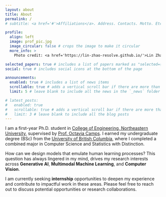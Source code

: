 ```yaml
---
layout: about
title: About
permalink: /
# subtitle: <a href='#'>Affiliations</a>. Address. Contacts. Motto. Etc.

profile:
  align: left
  image: prof_pic.jpg
  image_circular: false # crops the image to make it circular
  more_info: >
    Photo credit: <a href='https://lin-zhao-resolve.github.io/'>Lin Zhao</a>

selected_papers: true # includes a list of papers marked as "selected={true}"
social: true # includes social icons at the bottom of the page

announcements:
  enabled: true # includes a list of news items
  scrollable: true # adds a vertical scroll bar if there are more than 3 news items
  limit: 5 # leave blank to include all the news in the `_news` folder

# latest_posts:
#   enabled: true
#   scrollable: true # adds a vertical scroll bar if there are more than 3 new posts items
#   limit: 3 # leave blank to include all the blog posts
---
```


I am a first-year Ph.D. student in [College of Engineering, Northeastern University](https://coe.northeastern.edu/), supervised by [Prof. Octavia Camps](https://coe.northeastern.edu/people/camps-octavia/). I earned my undergraduate degree (BSc) from the [University of British Columbia](https://www.ubc.ca/), where I completed a combined major in Computer Science and Statistics with Distinction.

How can we design models that emulate human learning processes? This question has always lingered in my mind, drives my research interests across **Generative AI**, **Multimodal Machine Learning**, and **Computer Vision**. 

I am currently seeking **internship** opportunities to deepen my experience and contribute to impactful work in these areas. Please feel free to reach out to discuss potential opportunities or research collaborations.

<div style="text-align: center; transform: scale(0.2); transform-origin: top right; margin: 0px 0px -800px 0px;">
  <script type="text/javascript" id="clstr_globe" src="//clustrmaps.com/globe.js?d=WWzj7wUZaMMSGxBXkDOfgK8JsOEUsd49IbElxacNIp0"></script>
</div>

<!-- <div style="text-align: right; transform-origin: right; margin: -600px -600px -490px 0px;">
  <script type='text/javascript' id='clustrmaps' src='//cdn.clustrmaps.com/map_v2.js?cl=ffffff&w=300&t=tt&d=WWzj7wUZaMMSGxBXkDOfgK8JsOEUsd49IbElxacNIp0&co=97b4d3&cmo=bbaacc&cmn=d8b4b4&ct=ffffff'></script>
</div> --> 
